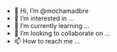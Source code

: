 - 👋 Hi, I’m @mochamadbre
- 👀 I’m interested in ...
- 🌱 I’m currently learning ...
- 💞️ I’m looking to collaborate on ...
- 📫 How to reach me ...

<!---
mochamadbre/mochamadbre is a ✨ special ✨ repository because its `README.md` (this file) appears on your GitHub profile.
You can click the Preview link to take a look at your changes.
--->
